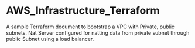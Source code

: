 # AWS_Infrastructure_Terraform
A sample Terraform document to bootstrap a VPC with Private, public subnets. Nat Server configured for natting data from private subnet through public Subnet using a load balancer.
